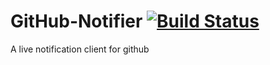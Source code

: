 GitHub-Notifier [![Build Status](https://travis-ci.org/Dakror/GitHubNotifier.svg?branch=master)](https://travis-ci.org/Dakror/GitHubNotifier)
===============

A live notification client for github
